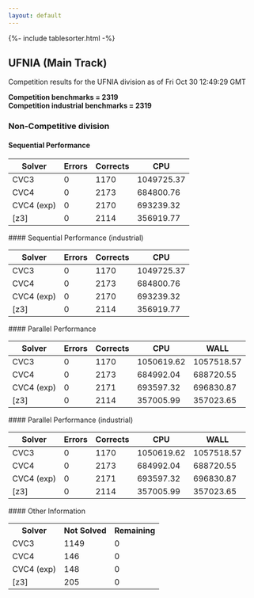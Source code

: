 ```yaml
---
layout: default
---
```

{%- include tablesorter.html -%}

##  UFNIA (Main Track)

Competition results for the UFNIA division as of Fri Oct 30 12:49:29 GMT

**Competition benchmarks = 2319** 
**<br/>Competition industrial benchmarks = 2319** 

###  Non-Competitive division  




#### Sequential Performance
<table id="sequential" class="result sorted">
<thead>
<tr>
<th class="center">Solver</th><th class="center">Errors</th>
<th class="center">Corrects</th>
<th class="center">CPU</th>
</tr>
</thead>
<tr>
<td>CVC3</td>
<td class="right">0</td>
<td class="right">1170</td>
<td class="right">1049725.37</td>
</tr>
<tr>
<td>CVC4</td>
<td class="right">0</td>
<td class="right">2173</td>
<td class="right">684800.76</td>
</tr>
<tr>
<td>CVC4 (exp)</td>
<td class="right">0</td>
<td class="right">2170</td>
<td class="right">693239.32</td>
</tr>
<tr>
<td>[z3]</td>
<td class="right">0</td>
<td class="right">2114</td>
<td class="right">356919.77</td>
</tr>
</table>
#### Sequential Performance (industrial)
<table id="sequentiali" class="result sorted">
<thead>
<tr>
<th class="center">Solver</th><th class="center">Errors</th>
<th class="center">Corrects</th>
<th class="center">CPU</th>
</tr>
</thead>
<tr>
<td>CVC3</td>
<td class="right">0</td>
<td class="right">1170</td>
<td class="right">1049725.37</td>
</tr>
<tr>
<td>CVC4</td>
<td class="right">0</td>
<td class="right">2173</td>
<td class="right">684800.76</td>
</tr>
<tr>
<td>CVC4 (exp)</td>
<td class="right">0</td>
<td class="right">2170</td>
<td class="right">693239.32</td>
</tr>
<tr>
<td>[z3]</td>
<td class="right">0</td>
<td class="right">2114</td>
<td class="right">356919.77</td>
</tr>
</table>
#### Parallel Performance
<table id="parallel" class="result sorted">
<thead>
<tr>
<th class="center">Solver</th><th class="center">Errors</th>
<th class="center">Corrects</th>
<th class="center">CPU</th>
<th class="center">WALL</th>
</tr>
</thead>
<tr>
<td>CVC3</td>
<td class="right">0</td>
<td class="right">1170</td>
<td class="right">1050619.62</td>
<td class="right">1057518.57</td>
</tr>
<tr>
<td>CVC4</td>
<td class="right">0</td>
<td class="right">2173</td>
<td class="right">684992.04</td>
<td class="right">688720.55</td>
</tr>
<tr>
<td>CVC4 (exp)</td>
<td class="right">0</td>
<td class="right">2171</td>
<td class="right">693597.32</td>
<td class="right">696830.87</td>
</tr>
<tr>
<td>[z3]</td>
<td class="right">0</td>
<td class="right">2114</td>
<td class="right">357005.99</td>
<td class="right">357023.65</td>
</tr>

</table>
#### Parallel Performance (industrial)
<table id="paralleli" class="result sorted">
<thead>
<tr>
<th class="center">Solver</th><th class="center">Errors</th>
<th class="center">Corrects</th>
<th class="center">CPU</th>
<th class="center">WALL</th>
</tr>
</thead>
<tr>
<td>CVC3</td>
<td class="right">0</td>
<td class="right">1170</td>
<td class="right">1050619.62</td>
<td class="right">1057518.57</td>
</tr>
<tr>
<td>CVC4</td>
<td class="right">0</td>
<td class="right">2173</td>
<td class="right">684992.04</td>
<td class="right">688720.55</td>
</tr>
<tr>
<td>CVC4 (exp)</td>
<td class="right">0</td>
<td class="right">2171</td>
<td class="right">693597.32</td>
<td class="right">696830.87</td>
</tr>
<tr>
<td>[z3]</td>
<td class="right">0</td>
<td class="right">2114</td>
<td class="right">357005.99</td>
<td class="right">357023.65</td>
</tr>

</table>
#### Other Information
<table>
<tr>
<th class="center">Solver</th>
<th class="center">Not Solved</th>
<th class="center">Remaining</th>
</tr>
<tr>
<td>CVC3</td>
<td class="right">1149</td>
<td class="right">0</td>
</tr>
<tr>
<td>CVC4</td>
<td class="right">146</td>
<td class="right">0</td>
</tr>
<tr>
<td>CVC4 (exp)</td>
<td class="right">148</td>
<td class="right">0</td>
</tr>
<tr>
<td>[z3]</td>
<td class="right">205</td>
<td class="right">0</td>
</tr>
</table>

